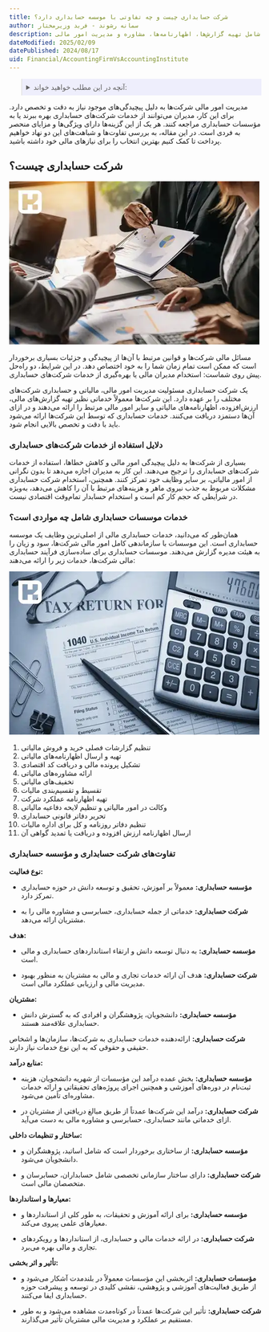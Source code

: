 ```yaml
---
title: شرکت حسابداری چیست و چه تفاوتی با موسسه حسابداری دارد؟
author: سمانه رشوند - فربد وزیرمختار
description: شرکت‌های حسابداری خدمات مالی و مالیاتی تخصصی ارائه می‌دهند، شامل تهیه گزارش‌ها، اظهارنامه‌ها، مشاوره و مدیریت امور مالی. 
dateModified: 2025/02/09
datePublished: 2024/08/17
uid: Financial/AccountingFirmVsAccountingInstitute
---
```


<blockquote style="background-color:#eeeefc; padding:0.5rem">
<details>
  <summary>آنچه در این مطلب خواهید خواند:</summary>
  <ul>
    <li>شرکت حسابداری چیست؟</li>
    <li>دلایل استفاده از خدمات شرکت‌های حسابداری</li>
    <li>خدمات موسسات حسابداری شامل چه مواردی است؟</li>
    <li>تفاوت‌های شرکت حسابداری و مؤسسه حسابداری</li>
  </ul>
</details>

</blockquote>

مدیریت امور مالی شرکت‌ها به دلیل پیچیدگی‌های موجود نیاز به دقت و تخصص دارد. برای این کار، مدیران می‌توانند از خدمات شرکت‌های حسابداری بهره ببرند یا به مؤسسات حسابداری مراجعه کنند. هر یک از این گزینه‌ها دارای ویژگی‌ها و مزایای منحصر به فردی است. در این مقاله، به بررسی تفاوت‌ها و شباهت‌های این دو نهاد خواهیم پرداخت تا کمک کنیم بهترین انتخاب را برای نیازهای مالی خود داشته باشید.


## شرکت حسابداری چیست؟

![شرکت حسابداری چیست؟](./Images/AccountingFirm.webp)

مسائل مالی شرکت‌ها و قوانین مرتبط با آن‌ها از پیچیدگی و جزئیات بسیاری برخوردار است که ممکن است تمام زمان شما را به خود اختصاص دهد. در این شرایط، دو راه‌حل پیش روی شماست: استخدام مدیران مالی یا بهره‌گیری از خدمات شرکت‌های حسابداری.

یک شرکت حسابداری مسئولیت مدیریت امور مالی، مالیاتی و حسابداری شرکت‌های مختلف را بر عهده دارد. این شرکت‌ها معمولاً خدماتی نظیر تهیه گزارش‌های مالی، ارزش‌افزوده، اظهارنامه‌های مالیاتی و سایر امور مالی مرتبط را ارائه می‌دهند و در ازای آن‌ها دستمزد دریافت می‌کنند. خدمات حسابداری که توسط این شرکت‌ها ارائه می‌شود باید با دقت و تخصص بالایی انجام شود.

### دلایل استفاده از خدمات شرکت‌های حسابداری

بسیاری از شرکت‌ها به دلیل پیچیدگی امور مالی و کاهش خطاها، استفاده از خدمات شرکت‌های حسابداری را ترجیح می‌دهند. این کار به مدیران اجازه می‌دهد تا بدون نگرانی از امور مالیاتی، بر سایر وظایف خود تمرکز کنند. همچنین، استخدام شرکت حسابداری مشکلات مربوط به جذب نیروی ماهر و هزینه‌های مرتبط با آن را کاهش می‌دهد، به‌ویژه در شرایطی که حجم کار کم است و استخدام حسابدار تمام‌وقت اقتصادی نیست.

### خدمات موسسات حسابداری شامل چه مواردی است؟

همان‌طور که می‌دانید، خدمات حسابداری مالی از اصلی‌ترین وظایف یک موسسه حسابداری است. این موسسات با سازماندهی کامل امور مالی شرکت‌ها، سود و زیان را به هیئت مدیره گزارش می‌دهند. موسسات حسابداری برای ساده‌سازی فرآیند حسابداری مالی شرکت‌ها، خدمات زیر را ارائه می‌دهند:

![خدمات موسسات حسابداری](./Images/AccountingFirmServices.webp)

1. تنظیم گزارشات فصلی خرید و فروش مالیاتی
2. تهیه و ارسال اظهارنامه‌های مالیاتی
3. تشکیل پرونده مالی و دریافت کد اقتصادی
4. ارائه مشاوره‌های مالیاتی
5. تخفیف‌های مالیاتی
6. تقسیط و تقسیم‌بندی مالیات
7. تهیه اظهارنامه عملکرد شرکت
8. وکالت در امور مالیاتی و تنظیم لایحه دفاعیه مالیاتی
9. تحریر دفاتر قانونی حسابداری
10. تنظیم دفاتر روزنامه و کل برای اداره مالیات
11. ارسال اظهارنامه ارزش افزوده و دریافت یا تمدید گواهی آن

### تفاوت‌های شرکت حسابداری و مؤسسه حسابداری

**نوع فعالیت:**

- **مؤسسه حسابداری:** معمولاً بر آموزش، تحقیق و توسعه دانش در حوزه حسابداری تمرکز دارد.

- **شرکت حسابداری:** خدماتی از جمله حسابداری، حسابرسی و مشاوره مالی را به مشتریان ارائه می‌دهد.

**هدف:**

- **مؤسسه حسابداری:** به دنبال توسعه دانش و ارتقاء استانداردهای حسابداری و مالی است.

- **شرکت حسابداری:** هدف آن ارائه خدمات تجاری و مالی به مشتریان به منظور بهبود مدیریت مالی و ارزیابی عملکرد مالی است.

**مشتریان:**

- **مؤسسه حسابداری:** دانشجویان، پژوهشگران و افرادی که به گسترش دانش حسابداری علاقه‌مند هستند.

**شرکت حسابداری:** ارائه‌دهنده خدمات حسابداری به شرکت‌ها، سازمان‌ها و اشخاص حقیقی و حقوقی که به این نوع خدمات نیاز دارند.

**منابع درآمد:**

- **مؤسسه حسابداری:** بخش عمده درآمد این مؤسسات از شهریه دانشجویان، هزینه ثبت‌نام در دوره‌های آموزشی و همچنین اجرای پروژه‌های تحقیقاتی و ارائه خدمات مشاوره‌ای تأمین می‌شود.  

- **شرکت حسابداری:** درآمد این شرکت‌ها عمدتاً از طریق مبالغ دریافتی از مشتریان در ازای خدماتی مانند حسابداری، حسابرسی و مشاوره مالی به دست می‌آید.

**ساختار و تنظیمات داخلی:**

- **مؤسسه حسابداری:** از ساختاری برخوردار است که شامل اساتید، پژوهشگران و دانشجویان می‌شود.

- **شرکت حسابداری:** دارای ساختار سازمانی تخصصی شامل حسابداران، حسابرسان و متخصصان مالی است.

**معیارها و استانداردها:**

- **مؤسسه حسابداری:** برای ارائه آموزش و تحقیقات، به طور کلی از استانداردها و معیارهای علمی پیروی می‌کند.

- **شرکت حسابداری:** در ارائه خدمات مالی و حسابداری، از استانداردها و رویکردهای تجاری و مالی بهره می‌برد.

**تأثیر و اثر بخشی:**

- **مؤسسات حسابداری:** اثربخشی این مؤسسات معمولاً در بلندمدت آشکار می‌شود و از طریق فعالیت‌های آموزشی و پژوهشی، نقشی کلیدی در توسعه و پیشرفت حوزه حسابداری ایفا می‌کنند.

- **شرکت حسابداری:** تأثیر این شرکت‌ها عمدتاً در کوتاه‌مدت مشاهده می‌شود و به طور مستقیم بر عملکرد و مدیریت مالی مشتریان تأثیر می‌گذارند.
